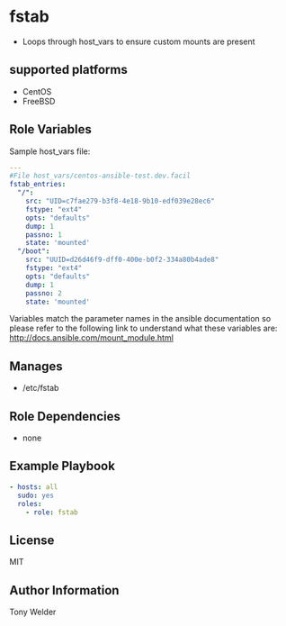# fstab 

- Loops through host_vars to ensure custom mounts are present 

## supported platforms

- CentOS
- FreeBSD

## Role Variables

Sample host_vars file:

```yaml
---
#File host_vars/centos-ansible-test.dev.facil
fstab_entries:
  "/":
    src: "UID=c7fae279-b3f8-4e18-9b10-edf039e28ec6"
    fstype: "ext4"
    opts: "defaults"
    dump: 1
    passno: 1
    state: 'mounted'
  "/boot":
    src: "UUID=d26d46f9-dff0-400e-b0f2-334a80b4ade8"
    fstype: "ext4"
    opts: "defaults"
    dump: 1
    passno: 2
    state: 'mounted'
```

Variables match the parameter names in the ansible documentation so please refer to the following link to understand what these variables are:
http://docs.ansible.com/mount_module.html

## Manages

- /etc/fstab 

## Role Dependencies

- none

## Example Playbook

```yaml
- hosts: all
  sudo: yes
  roles:
    - role: fstab 
```
## License

MIT

## Author Information

Tony Welder
